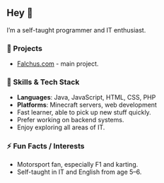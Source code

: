 ## Hey 👋

I’m a self-taught programmer and IT enthusiast.  

### 🔭 Projects
- [Falchus.com](https://falchus.com) - main project.

### 🌱 Skills & Tech Stack
- **Languages**: Java, JavaScript, HTML, CSS, PHP
- **Platforms**: Minecraft servers, web development
- Fast learner, able to pick up new stuff quickly.
- Prefer working on backend systems.
- Enjoy exploring all areas of IT.

### ⚡ Fun Facts / Interests
- Motorsport fan, especially F1 and karting.
- Self-taught in IT and English from age 5–6.
